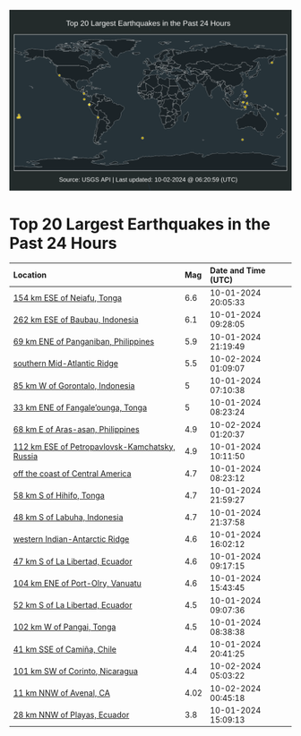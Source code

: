 ![Map](./map.png)

# Top 20 Largest Earthquakes in the Past 24 Hours

| Location | Mag | Date and Time (UTC) |
|:---|:---|:---|
| [154 km ESE of Neiafu, Tonga](https://earthquake.usgs.gov/earthquakes/eventpage/us7000nhjw) | 6.6 | 10-01-2024 20:05:33 |
| [262 km ESE of Baubau, Indonesia](https://earthquake.usgs.gov/earthquakes/eventpage/us7000nhex) | 6.1 | 10-01-2024 09:28:05 |
| [69 km ENE of Panganiban, Philippines](https://earthquake.usgs.gov/earthquakes/eventpage/us7000nhk8) | 5.9 | 10-01-2024 21:19:49 |
| [southern Mid-Atlantic Ridge](https://earthquake.usgs.gov/earthquakes/eventpage/us7000nhlb) | 5.5 | 10-02-2024 01:09:07 |
| [85 km W of Gorontalo, Indonesia](https://earthquake.usgs.gov/earthquakes/eventpage/us7000nhe1) | 5 | 10-01-2024 07:10:38 |
| [33 km ENE of Fangale’ounga, Tonga](https://earthquake.usgs.gov/earthquakes/eventpage/us7000nhee) | 5 | 10-01-2024 08:23:24 |
| [68 km E of Aras-asan, Philippines](https://earthquake.usgs.gov/earthquakes/eventpage/us7000nhld) | 4.9 | 10-02-2024 01:20:37 |
| [112 km ESE of Petropavlovsk-Kamchatsky, Russia](https://earthquake.usgs.gov/earthquakes/eventpage/us7000nhft) | 4.9 | 10-01-2024 10:11:50 |
| [off the coast of Central America](https://earthquake.usgs.gov/earthquakes/eventpage/us7000nhec) | 4.7 | 10-01-2024 08:23:12 |
| [58 km S of Hihifo, Tonga](https://earthquake.usgs.gov/earthquakes/eventpage/us7000nhkj) | 4.7 | 10-01-2024 21:59:27 |
| [48 km S of Labuha, Indonesia](https://earthquake.usgs.gov/earthquakes/eventpage/us7000nhke) | 4.7 | 10-01-2024 21:37:58 |
| [western Indian-Antarctic Ridge](https://earthquake.usgs.gov/earthquakes/eventpage/us7000nhhx) | 4.6 | 10-01-2024 16:02:12 |
| [47 km S of La Libertad, Ecuador](https://earthquake.usgs.gov/earthquakes/eventpage/us7000nhew) | 4.6 | 10-01-2024 09:17:15 |
| [104 km ENE of Port-Olry, Vanuatu](https://earthquake.usgs.gov/earthquakes/eventpage/us7000nhhs) | 4.6 | 10-01-2024 15:43:45 |
| [52 km S of La Libertad, Ecuador](https://earthquake.usgs.gov/earthquakes/eventpage/us7000nhes) | 4.5 | 10-01-2024 09:07:36 |
| [102 km W of Pangai, Tonga](https://earthquake.usgs.gov/earthquakes/eventpage/us7000nhel) | 4.5 | 10-01-2024 08:38:38 |
| [41 km SSE of Camiña, Chile](https://earthquake.usgs.gov/earthquakes/eventpage/us7000nhk1) | 4.4 | 10-01-2024 20:41:25 |
| [101 km SW of Corinto, Nicaragua](https://earthquake.usgs.gov/earthquakes/eventpage/us7000nhmq) | 4.4 | 10-02-2024 05:03:22 |
| [11 km NNW of Avenal, CA](https://earthquake.usgs.gov/earthquakes/eventpage/nc75069176) | 4.02 | 10-02-2024 00:45:18 |
| [28 km NNW of Playas, Ecuador](https://earthquake.usgs.gov/earthquakes/eventpage/us7000nhhp) | 3.8 | 10-01-2024 15:09:13 |
